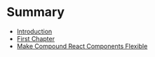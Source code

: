 # Summary

* [Introduction](README.md)
* [First Chapter](chapter1.md)
* [Make Compound React Components Flexible](make-compound-react-components-flexible.md)

